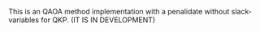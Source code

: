 This is an QAOA method implementation with a penalidate without slack-variables for QKP. (IT IS IN DEVELOPMENT)
